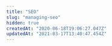 ```yaml
---
title: "SEO"
slug: "managing-seo"
hidden: true
createdAt: "2020-06-18T19:06:27.047Z"
updatedAt: "2021-03-17T13:40:47.454Z"
---
```

